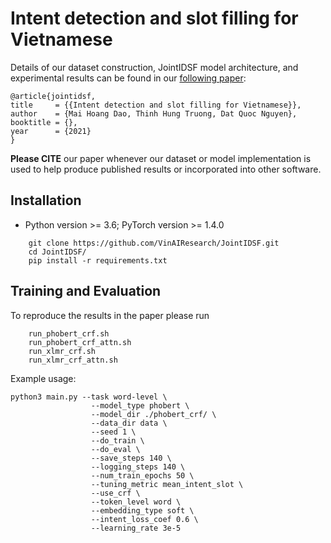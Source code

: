 # Intent detection and slot filling for Vietnamese



Details of our dataset construction, JointIDSF model architecture, and experimental results can be found in our [following paper](https://arxiv.org/abs/2104.02021):

    @article{jointidsf,
    title     = {{Intent detection and slot filling for Vietnamese}},
    author    = {Mai Hoang Dao, Thinh Hung Truong, Dat Quoc Nguyen},
    booktitle = {},
    year      = {2021}
    }

**Please CITE** our paper whenever our dataset or model implementation is used to help produce published results or incorporated into other software.

## Installation
- Python version >= 3.6; PyTorch version >= 1.4.0
```
    git clone https://github.com/VinAIResearch/JointIDSF.git
    cd JointIDSF/
    pip install -r requirements.txt
```


## Training and Evaluation
To reproduce the results in the paper please run
```
    run_phobert_crf.sh
    run_phobert_crf_attn.sh
    run_xlmr_crf.sh
    run_xlmr_crf_attn.sh
```
Example usage:
```
python3 main.py --task word-level \
                  --model_type phobert \
                  --model_dir ./phobert_crf/ \
                  --data_dir data \
                  --seed 1 \
                  --do_train \
                  --do_eval \
                  --save_steps 140 \
                  --logging_steps 140 \
                  --num_train_epochs 50 \
                  --tuning_metric mean_intent_slot \
                  --use_crf \
                  --token_level word \
                  --embedding_type soft \
                  --intent_loss_coef 0.6 \
                  --learning_rate 3e-5
```